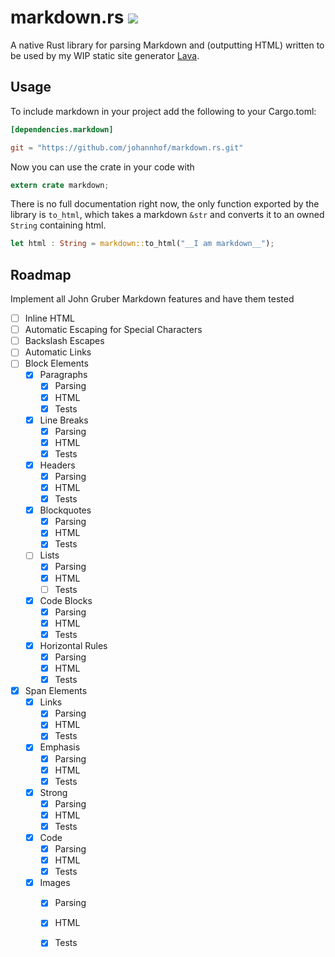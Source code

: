 markdown.rs [![](https://travis-ci.org/johannhof/markdown.rs.svg?branch=master)](https://travis-ci.org/johannhof/markdown.rs)
===========

A native Rust library for parsing Markdown and (outputting HTML) written to be used by my WIP static site generator [Lava](https://github.com/johannhof/lava).

Usage
----------

To include markdown in your project add the following to your Cargo.toml:

```toml
[dependencies.markdown]

git = "https://github.com/johannhof/markdown.rs.git"

```

Now you can use the crate in your code with
```rust
extern crate markdown;
```

There is no full documentation right now, the only function exported by the library is `to_html`, which takes a markdown `&str` and converts it to an owned `String` containing html.

```rust
let html : String = markdown::to_html("__I am markdown__");
```

Roadmap
----------

Implement all John Gruber Markdown features and have them tested

- [ ] Inline HTML
- [ ] Automatic Escaping for Special Characters
- [ ] Backslash Escapes
- [ ] Automatic Links
- [ ] Block Elements
  - [x] Paragraphs
    - [x] Parsing
    - [x] HTML
    - [x] Tests
  - [x] Line Breaks
    - [x] Parsing
    - [x] HTML
    - [x] Tests
  - [x] Headers
    - [x] Parsing
    - [x] HTML
    - [x] Tests
  - [x] Blockquotes
    - [x] Parsing
    - [x] HTML
    - [x] Tests
  - [ ] Lists
    - [x] Parsing
    - [x] HTML
    - [ ] Tests
  - [x] Code Blocks
    - [x] Parsing
    - [x] HTML
    - [x] Tests
  - [x] Horizontal Rules
    - [x] Parsing
    - [x] HTML
    - [x] Tests
- [x] Span Elements
  - [x] Links
    - [x] Parsing
    - [x] HTML
    - [x] Tests
  - [x] Emphasis
    - [x] Parsing
    - [x] HTML
    - [x] Tests
  - [x] Strong
    - [x] Parsing
    - [x] HTML
    - [x] Tests
  - [x] Code
    - [x] Parsing
    - [x] HTML
    - [x] Tests
  - [x] Images
    - [x] Parsing
    - [x] HTML
    - [x] Tests

